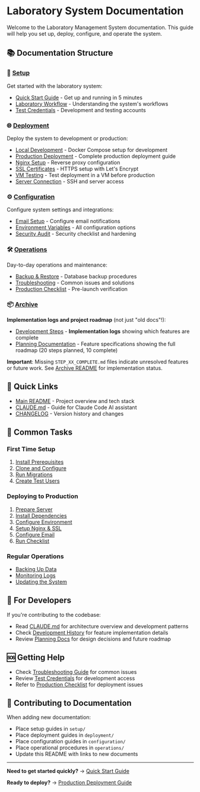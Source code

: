 # Laboratory System Documentation

Welcome to the Laboratory Management System documentation. This guide will help you set up, deploy, configure, and operate the system.

## 📚 Documentation Structure

### 🚀 [Setup](./setup/)
Get started with the laboratory system:
- [Quick Start Guide](./setup/quickstart.md) - Get up and running in 5 minutes
- [Laboratory Workflow](./setup/laboratory-workflow.md) - Understanding the system's workflows
- [Test Credentials](./setup/test-credentials.md) - Development and testing accounts

### 🌐 [Deployment](./deployment/)
Deploy the system to development or production:
- [Local Development](./deployment/local-development.md) - Docker Compose setup for development
- [Production Deployment](./deployment/production-deployment.md) - Complete production deployment guide
- [Nginx Setup](./deployment/nginx-setup.md) - Reverse proxy configuration
- [SSL Certificates](./deployment/ssl-certificates.md) - HTTPS setup with Let's Encrypt
- [VM Testing](./deployment/vm-testing.md) - Test deployment in a VM before production
- [Server Connection](./deployment/server-connection.md) - SSH and server access

### ⚙️ [Configuration](./configuration/)
Configure system settings and integrations:
- [Email Setup](./configuration/email-setup.md) - Configure email notifications
- [Environment Variables](./configuration/environment-variables.md) - All configuration options
- [Security Audit](./configuration/security-audit.md) - Security checklist and hardening

### 🛠️ [Operations](./operations/)
Day-to-day operations and maintenance:
- [Backup & Restore](./operations/backup-restore.md) - Database backup procedures
- [Troubleshooting](./operations/troubleshooting.md) - Common issues and solutions
- [Production Checklist](./operations/production-checklist.md) - Pre-launch verification

### 📦 [Archive](./archive/)
**Implementation logs and project roadmap** (not just "old docs"!):
- [Development Steps](./archive/development-steps/) - **Implementation logs** showing which features are complete
- [Planning Documentation](./archive/planning/) - Feature specifications showing the full roadmap (20 steps planned, 10 complete)

**Important**: Missing `STEP_XX_COMPLETE.md` files indicate unresolved features or future work. See [Archive README](./archive/README.md) for implementation status.

## 🔗 Quick Links

- [Main README](../README.md) - Project overview and tech stack
- [CLAUDE.md](../CLAUDE.md) - Guide for Claude Code AI assistant
- [CHANGELOG](../CHANGELOG.md) - Version history and changes

## 🎯 Common Tasks

### First Time Setup
1. [Install Prerequisites](./setup/quickstart.md#prerequisites)
2. [Clone and Configure](./setup/quickstart.md#setup)
3. [Run Migrations](./setup/quickstart.md#database-setup)
4. [Create Test Users](./setup/test-credentials.md)

### Deploying to Production
1. [Prepare Server](./deployment/production-deployment.md#server-requirements)
2. [Install Dependencies](./deployment/production-deployment.md#installation)
3. [Configure Environment](./configuration/environment-variables.md)
4. [Setup Nginx & SSL](./deployment/nginx-setup.md)
5. [Configure Email](./configuration/email-setup.md)
6. [Run Checklist](./operations/production-checklist.md)

### Regular Operations
- [Backing Up Data](./operations/backup-restore.md#backup-procedures)
- [Monitoring Logs](./operations/troubleshooting.md#log-monitoring)
- [Updating the System](./operations/production-checklist.md#update-procedures)

## 📖 For Developers

If you're contributing to the codebase:
- Read [CLAUDE.md](../CLAUDE.md) for architecture overview and development patterns
- Check [Development History](./archive/development-steps/) for feature implementation details
- Review [Planning Docs](./archive/planning/) for design decisions and future roadmap

## 🆘 Getting Help

- Check [Troubleshooting Guide](./operations/troubleshooting.md) for common issues
- Review [Test Credentials](./setup/test-credentials.md) for development access
- Refer to [Production Checklist](./operations/production-checklist.md) for deployment issues

## 📝 Contributing to Documentation

When adding new documentation:
- Place setup guides in `setup/`
- Place deployment guides in `deployment/`
- Place configuration guides in `configuration/`
- Place operational procedures in `operations/`
- Update this README with links to new documents

---

**Need to get started quickly?** → [Quick Start Guide](./setup/quickstart.md)

**Ready to deploy?** → [Production Deployment Guide](./deployment/production-deployment.md)
